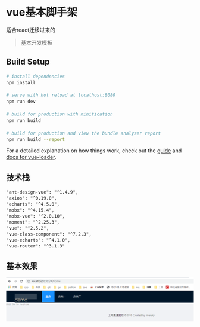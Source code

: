 # vue基本脚手架
适合react迁移过来的   

> 基本开发模板

## Build Setup

``` bash
# install dependencies
npm install

# serve with hot reload at localhost:8080
npm run dev

# build for production with minification
npm run build

# build for production and view the bundle analyzer report
npm run build --report
```

For a detailed explanation on how things work, check out the [guide](http://vuejs-templates.github.io/webpack/) and [docs for vue-loader](http://vuejs.github.io/vue-loader).
## 技术栈
```
"ant-design-vue": "^1.4.9",
"axios": "^0.19.0",
"echarts": "^4.5.0",
"mobx": "^4.15.4",
"mobx-vue": "^2.0.10",
"moment": "^2.25.3",
"vue": "^2.5.2",
"vue-class-component": "^7.2.3",
"vue-echarts": "^4.1.0",
"vue-router": "^3.1.3"
```
## 基本效果
![](./doc/img/TIM图片20200518152203.png)